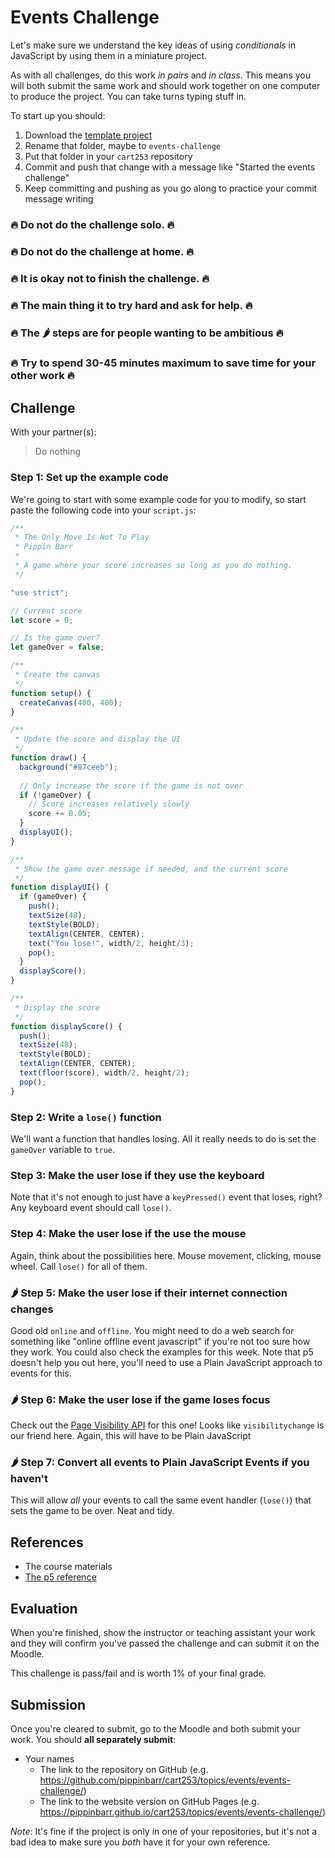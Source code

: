 # Events Challenge

Let's make sure we understand the key ideas of using *conditionals* in JavaScript by using them in a miniature project.

As with all challenges, do this work *in pairs* and *in class*. This means you will both submit the same work and should work together on one computer to produce the project. You can take turns typing stuff in.

To start up you should:

1. Download the [template project](../../../templates/template-p5-project.zip)
2. Rename that folder, maybe to `events-challenge`
3. Put that folder in your `cart253` repository
4. Commit and push that change with a message like "Started the events challenge"
5. Keep committing and pushing as you go along to practice your commit message writing

### 🔥 Do not do the challenge solo. 🔥
### 🔥 Do not do the challenge at home. 🔥
### 🔥 It is okay not to finish the challenge. 🔥
### 🔥 The main thing it to try hard and ask for help. 🔥
### 🔥 The 🌶️ steps are for people wanting to be ambitious 🔥
### 🔥 Try to spend 30-45 minutes maximum to save time for your other work 🔥

## Challenge

With your partner(s):

> Do nothing

### Step 1: Set up the example code
   
We're going to start with some example code for you to modify, so start paste the following code into your `script.js`:

```javascript
/**
 * The Only Move Is Not To Play
 * Pippin Barr
 *
 * A game where your score increases so long as you do nothing.
 */

"use strict";

// Current score
let score = 0;

// Is the game over?
let gameOver = false;

/**
 * Create the canvas
 */
function setup() {
  createCanvas(400, 400);
}

/**
 * Update the score and display the UI
 */
function draw() {
  background("#87ceeb");
  
  // Only increase the score if the game is not over
  if (!gameOver) {
    // Score increases relatively slowly
    score += 0.05;
  }
  displayUI();
}

/**
 * Show the game over message if needed, and the current score
 */
function displayUI() {
  if (gameOver) {
    push();
    textSize(48);
    textStyle(BOLD);
    textAlign(CENTER, CENTER);
    text("You lose!", width/2, height/3);
    pop();
  }
  displayScore();
}

/**
 * Display the score
 */
function displayScore() {
  push();
  textSize(48);
  textStyle(BOLD);
  textAlign(CENTER, CENTER);
  text(floor(score), width/2, height/2);
  pop();
}
```

### Step 2: Write a `lose()` function

We'll want a function that handles losing. All it really needs to do is set the `gameOver` variable to `true`.

### Step 3: Make the user lose if they use the keyboard

Note that it's not enough to just have a `keyPressed()` event that loses, right? Any keyboard event should call `lose()`.

### Step 4: Make the user lose if the use the mouse

Again, think about the possibilities here. Mouse movement, clicking, mouse wheel. Call `lose()` for all of them.

### 🌶️ Step 5: Make the user lose if their internet connection changes

Good old `online` and `offline`. You might need to do a web search for something like "online offline event javascript" if you're not too sure how they work. You could also check the examples for this week. Note that p5 doesn't help you out here, you'll need to use a Plain JavaScript approach to events for this.

### 🌶️ Step 6: Make the user lose if the game loses focus

Check out the [Page Visibility API](https://developer.mozilla.org/en-US/docs/Web/API/Page_Visibility_API#examples) for this one! Looks like `visibilitychange` is our friend here. Again, this will have to be Plain JavaScript

### 🌶️ Step 7: Convert all events to Plain JavaScript Events if you haven't

This will allow *all* your events to call the same event handler (`lose()`) that sets the game to be over. Neat and tidy.

## References

- The course materials
- [The p5 reference](https://p5js.org/reference/)

## Evaluation

When you're finished, show the instructor or teaching assistant your work and they will confirm you've passed the challenge and can submit it on the Moodle.

This challenge is pass/fail and is worth 1% of your final grade.

## Submission

Once you're cleared to submit, go to the Moodle and both submit your work. You should **all separately submit**:

- Your names
    - The link to the repository on GitHub (e.g. https://github.com/pippinbarr/cart253/topics/events/events-challenge/)
    - The link to the website version on GitHub Pages (e.g. https://pippinbarr.github.io/cart253/topics/events/events-challenge/)
    
*Note*: It's fine if the project is only in one of your repositories, but it's not a bad idea to make sure you *both* have it for your own reference.